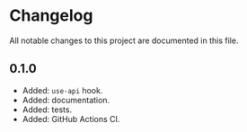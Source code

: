 # Changelog

All notable changes to this project are documented in this file.

## 0.1.0

- Added: `use-api` hook.
- Added: documentation.
- Added: tests.
- Added: GitHub Actions CI.
